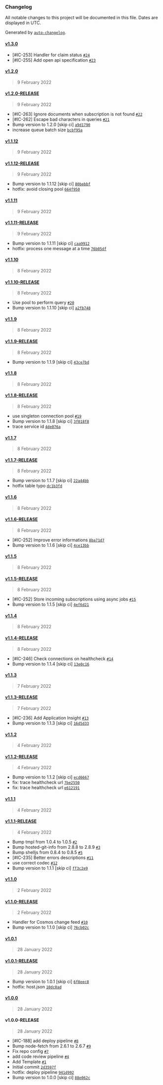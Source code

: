 ### Changelog

All notable changes to this project will be documented in this file. Dates are displayed in UTC.

Generated by [`auto-changelog`](https://github.com/CookPete/auto-changelog).

#### [v1.3.0](https://github.com/pagopa/io-subscription-migration/compare/v1.2.0...v1.3.0)

- [#IC-253] Handler for claim status [`#24`](https://github.com/pagopa/io-subscription-migration/pull/24)
- [#IC-255] Add open api specification [`#23`](https://github.com/pagopa/io-subscription-migration/pull/23)

#### [v1.2.0](https://github.com/pagopa/io-subscription-migration/compare/v1.2.0-RELEASE...v1.2.0)

> 9 February 2022

#### [v1.2.0-RELEASE](https://github.com/pagopa/io-subscription-migration/compare/v1.1.12...v1.2.0-RELEASE)

> 9 February 2022

- [#IC-263] Ignore documents when subscription is not found [`#22`](https://github.com/pagopa/io-subscription-migration/pull/22)
- [#IC-262] Escape bad characters in queries [`#21`](https://github.com/pagopa/io-subscription-migration/pull/21)
- Bump version to 1.2.0 [skip ci] [`a9d1790`](https://github.com/pagopa/io-subscription-migration/commit/a9d1790b77edda883029499bedac934122b4dc21)
- increase queue batch size [`bcbf95a`](https://github.com/pagopa/io-subscription-migration/commit/bcbf95ae2684eb2426499f5484d9f94ffe15541c)

#### [v1.1.12](https://github.com/pagopa/io-subscription-migration/compare/v1.1.12-RELEASE...v1.1.12)

> 9 February 2022

#### [v1.1.12-RELEASE](https://github.com/pagopa/io-subscription-migration/compare/v1.1.11...v1.1.12-RELEASE)

> 9 February 2022

- Bump version to 1.1.12 [skip ci] [`80bebbf`](https://github.com/pagopa/io-subscription-migration/commit/80bebbf1b3afe5f705f25cbe92c642f9a4e2ec31)
- hotfix: avoid closing pool [`664f950`](https://github.com/pagopa/io-subscription-migration/commit/664f950e902fe7fee7b7b4b1db1ad17cf4f9597a)

#### [v1.1.11](https://github.com/pagopa/io-subscription-migration/compare/v1.1.11-RELEASE...v1.1.11)

> 9 February 2022

#### [v1.1.11-RELEASE](https://github.com/pagopa/io-subscription-migration/compare/v1.1.10...v1.1.11-RELEASE)

> 9 February 2022

- Bump version to 1.1.11 [skip ci] [`caa9912`](https://github.com/pagopa/io-subscription-migration/commit/caa9912b4611f76f9094b94b0ec418c44cc04d50)
- hotfix: process one message at a time [`76b05df`](https://github.com/pagopa/io-subscription-migration/commit/76b05df320b687d34b96f2fc2ee90f417d0d6116)

#### [v1.1.10](https://github.com/pagopa/io-subscription-migration/compare/v1.1.10-RELEASE...v1.1.10)

> 8 February 2022

#### [v1.1.10-RELEASE](https://github.com/pagopa/io-subscription-migration/compare/v1.1.9...v1.1.10-RELEASE)

> 8 February 2022

- Use pool to perform query [`#20`](https://github.com/pagopa/io-subscription-migration/pull/20)
- Bump version to 1.1.10 [skip ci] [`a2fb748`](https://github.com/pagopa/io-subscription-migration/commit/a2fb74850fd426946361df39e03e195a0523feb1)

#### [v1.1.9](https://github.com/pagopa/io-subscription-migration/compare/v1.1.9-RELEASE...v1.1.9)

> 8 February 2022

#### [v1.1.9-RELEASE](https://github.com/pagopa/io-subscription-migration/compare/v1.1.8...v1.1.9-RELEASE)

> 8 February 2022

- Bump version to 1.1.9 [skip ci] [`43ce7bd`](https://github.com/pagopa/io-subscription-migration/commit/43ce7bddada29e9334fe3bf9ba89ae0cd1e3c073)

#### [v1.1.8](https://github.com/pagopa/io-subscription-migration/compare/v1.1.8-RELEASE...v1.1.8)

> 8 February 2022

#### [v1.1.8-RELEASE](https://github.com/pagopa/io-subscription-migration/compare/v1.1.7...v1.1.8-RELEASE)

> 8 February 2022

- use singleton connection pool [`#19`](https://github.com/pagopa/io-subscription-migration/pull/19)
- Bump version to 1.1.8 [skip ci] [`3f018f8`](https://github.com/pagopa/io-subscription-migration/commit/3f018f894675a7828fbd901c72033568d491c969)
- trace service id [`4de076a`](https://github.com/pagopa/io-subscription-migration/commit/4de076aec3d72c779d72bb335647522b726c80ac)

#### [v1.1.7](https://github.com/pagopa/io-subscription-migration/compare/v1.1.7-RELEASE...v1.1.7)

> 8 February 2022

#### [v1.1.7-RELEASE](https://github.com/pagopa/io-subscription-migration/compare/v1.1.6...v1.1.7-RELEASE)

> 8 February 2022

- Bump version to 1.1.7 [skip ci] [`22a44bb`](https://github.com/pagopa/io-subscription-migration/commit/22a44bb51cf4ae6fec394fb6d6439ee9b634d25f)
- hotfix table typo [`dc1b3fd`](https://github.com/pagopa/io-subscription-migration/commit/dc1b3fd059a05638010aeed9126c3113f9247c66)

#### [v1.1.6](https://github.com/pagopa/io-subscription-migration/compare/v1.1.6-RELEASE...v1.1.6)

> 8 February 2022

#### [v1.1.6-RELEASE](https://github.com/pagopa/io-subscription-migration/compare/v1.1.5...v1.1.6-RELEASE)

> 8 February 2022

- [#IC-252] Improve error informations [`8ba71d7`](https://github.com/pagopa/io-subscription-migration/commit/8ba71d71b3fe3eb971212854b6d7827e4d3e577d)
- Bump version to 1.1.6 [skip ci] [`4ce13bb`](https://github.com/pagopa/io-subscription-migration/commit/4ce13bbc36cc156a6ca81797518ced846612fb60)

#### [v1.1.5](https://github.com/pagopa/io-subscription-migration/compare/v1.1.5-RELEASE...v1.1.5)

> 8 February 2022

#### [v1.1.5-RELEASE](https://github.com/pagopa/io-subscription-migration/compare/v1.1.4...v1.1.5-RELEASE)

> 8 February 2022

- [#IC-252] Store incoming subscriptions using async jobs [`#15`](https://github.com/pagopa/io-subscription-migration/pull/15)
- Bump version to 1.1.5 [skip ci] [`4ef6d21`](https://github.com/pagopa/io-subscription-migration/commit/4ef6d2154a32d1b22faf2921e140358f51aeb6f6)

#### [v1.1.4](https://github.com/pagopa/io-subscription-migration/compare/v1.1.4-RELEASE...v1.1.4)

> 8 February 2022

#### [v1.1.4-RELEASE](https://github.com/pagopa/io-subscription-migration/compare/v1.1.3...v1.1.4-RELEASE)

> 8 February 2022

- [#IC-246] Check connections on healthcheck [`#14`](https://github.com/pagopa/io-subscription-migration/pull/14)
- Bump version to 1.1.4 [skip ci] [`13e0c16`](https://github.com/pagopa/io-subscription-migration/commit/13e0c16ee99cfae133e38db04c2ef19dda6d6f78)

#### [v1.1.3](https://github.com/pagopa/io-subscription-migration/compare/v1.1.3-RELEASE...v1.1.3)

> 7 February 2022

#### [v1.1.3-RELEASE](https://github.com/pagopa/io-subscription-migration/compare/v1.1.2...v1.1.3-RELEASE)

> 7 February 2022

- [#IC-236] Add Application Insight [`#13`](https://github.com/pagopa/io-subscription-migration/pull/13)
- Bump version to 1.1.3 [skip ci] [`16d5d33`](https://github.com/pagopa/io-subscription-migration/commit/16d5d339a93abee9dde3190d85677109a41db046)

#### [v1.1.2](https://github.com/pagopa/io-subscription-migration/compare/v1.1.2-RELEASE...v1.1.2)

> 4 February 2022

#### [v1.1.2-RELEASE](https://github.com/pagopa/io-subscription-migration/compare/v1.1.1...v1.1.2-RELEASE)

> 4 February 2022

- Bump version to 1.1.2 [skip ci] [`ecd6667`](https://github.com/pagopa/io-subscription-migration/commit/ecd6667692bea234b1eeb29fd8fc1e94635ab40e)
- fix: trace healthcheck url [`7be2550`](https://github.com/pagopa/io-subscription-migration/commit/7be2550f92fed0107ee806ac356acd0a3e6c0e74)
- fix: trace healthcheck url [`e612191`](https://github.com/pagopa/io-subscription-migration/commit/e6121917957a524dece1da9a2fb445e099193d23)

#### [v1.1.1](https://github.com/pagopa/io-subscription-migration/compare/v1.1.1-RELEASE...v1.1.1)

> 4 February 2022

#### [v1.1.1-RELEASE](https://github.com/pagopa/io-subscription-migration/compare/v1.1.0...v1.1.1-RELEASE)

> 4 February 2022

- Bump tmpl from 1.0.4 to 1.0.5 [`#2`](https://github.com/pagopa/io-subscription-migration/pull/2)
- Bump hosted-git-info from 2.8.8 to 2.8.9 [`#3`](https://github.com/pagopa/io-subscription-migration/pull/3)
- Bump shelljs from 0.8.4 to 0.8.5 [`#5`](https://github.com/pagopa/io-subscription-migration/pull/5)
- [#IC-235] Better errors descriptions [`#11`](https://github.com/pagopa/io-subscription-migration/pull/11)
- use correct codec [`#12`](https://github.com/pagopa/io-subscription-migration/pull/12)
- Bump version to 1.1.1 [skip ci] [`ff3c2e9`](https://github.com/pagopa/io-subscription-migration/commit/ff3c2e93ecd890fc54dfeb13205154fc9e0d614f)

#### [v1.1.0](https://github.com/pagopa/io-subscription-migration/compare/v1.1.0-RELEASE...v1.1.0)

> 2 February 2022

#### [v1.1.0-RELEASE](https://github.com/pagopa/io-subscription-migration/compare/v1.0.1...v1.1.0-RELEASE)

> 2 February 2022

- Handler for Cosmos change feed [`#10`](https://github.com/pagopa/io-subscription-migration/pull/10)
- Bump version to 1.1.0 [skip ci] [`76cb02c`](https://github.com/pagopa/io-subscription-migration/commit/76cb02c3932655890821a6667bd194b4d2ac063c)

#### [v1.0.1](https://github.com/pagopa/io-subscription-migration/compare/v1.0.1-RELEASE...v1.0.1)

> 28 January 2022

#### [v1.0.1-RELEASE](https://github.com/pagopa/io-subscription-migration/compare/v1.0.0...v1.0.1-RELEASE)

> 28 January 2022

- Bump version to 1.0.1 [skip ci] [`6f8eec8`](https://github.com/pagopa/io-subscription-migration/commit/6f8eec8ef850c1937f32eaafd050b6742a1547c9)
- hotfix: host.json [`10dc0ad`](https://github.com/pagopa/io-subscription-migration/commit/10dc0ad46a2f0c550ec3476e4b952000b1b374a7)

#### [v1.0.0](https://github.com/pagopa/io-subscription-migration/compare/v1.0.0-RELEASE...v1.0.0)

> 28 January 2022

#### v1.0.0-RELEASE

> 28 January 2022

- [#IC-188] add deploy pipeline [`#8`](https://github.com/pagopa/io-subscription-migration/pull/8)
- Bump node-fetch from 2.6.1 to 2.6.7 [`#9`](https://github.com/pagopa/io-subscription-migration/pull/9)
- Fix repo config [`#7`](https://github.com/pagopa/io-subscription-migration/pull/7)
- add code review pipeline [`#4`](https://github.com/pagopa/io-subscription-migration/pull/4)
- Add Template [`#1`](https://github.com/pagopa/io-subscription-migration/pull/1)
- Initial commit [`2d3597f`](https://github.com/pagopa/io-subscription-migration/commit/2d3597f211e4925171aaebcce1b578eaf490a102)
- hotfix: deploy pipeline [`941d992`](https://github.com/pagopa/io-subscription-migration/commit/941d9928cb8b52f4eeeb24b5ed012e667c49998c)
- Bump version to 1.0.0 [skip ci] [`88e062c`](https://github.com/pagopa/io-subscription-migration/commit/88e062ce4cb1f63576e2d3abcd2cea875178ac1f)
